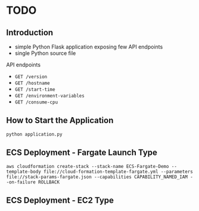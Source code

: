# TODO

## Introduction
- simple Python Flask application exposing few API endpoints
- single Python source file

API endpoints
- `GET /version`
- `GET /hostname`
- `GET /start-time`
- `GET /environment-variables`
- `GET /consume-cpu`

## How to Start the Application

```
python application.py
```


## ECS Deployment - Fargate Launch Type

```
aws cloudformation create-stack --stack-name ECS-Fargate-Demo --template-body file://cloud-formation-template-fargate.yml --parameters file://stack-params-fargate.json --capabilities CAPABILITY_NAMED_IAM --on-failure ROLLBACK

```

## ECS Deployment - EC2 Type

```
```
